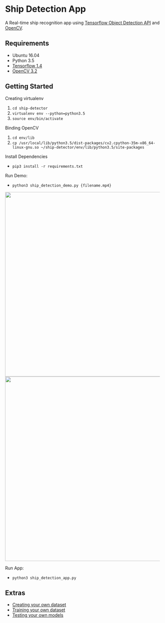# Ship Detection App

A Real-time ship recognition app using [Tensorflow Object Detection API](https://github.com/tensorflow/models/tree/master/research/object_detection) and [OpenCV](http://opencv.org/).


## Requirements

- Ubuntu 16.04
- Python 3.5
- [Tensorflow 1.4](http://yongyong-e.tistory.com/10)
- [OpenCV 3.2](http://yongyong-e.tistory.com/41)


## Getting Started

Creating virtualenv
1. `cd ship-detector`
2. `virtualenv env --python=python3.5`
3. `source env/bin/activate`

Binding OpenCV
1. `cd env/lib`
2. `cp /usr/local/lib/python3.5/dist-packages/cv2.cpython-35m-x86_64-linux-gnu.so ~/ship-detector/env/lib/python3.5/site-packages`

Install Dependencies
- `pip3 install -r requirements.txt`

Run Demo:
- `python3 ship_detection_demo.py {filename.mp4}`

<div align='center'>
  <img src='object_detection/g3doc/img/demo20171018_093153.gif' width='600px'>
</div>
<div align='center'>
  <img src='object_detection/g3doc/img/demo20171018_093059.gif' width='600px'>
</div>

Run App:
- `python3 ship_detection_app.py`


## Extras

- [Creating your own dataset](http://yongyong-e.tistory.com/31)
- [Training your own dataset](http://yongyong-e.tistory.com/32)
- [Testing your own models](http://yongyong-e.tistory.com/35)
